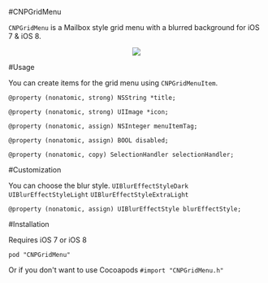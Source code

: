 #CNPGridMenu

`CNPGridMenu` is a Mailbox style grid menu with a blurred background for iOS 7 & iOS 8.

<p align="center"><img src="http://i.imgur.com/KhvwNU4.gif"/></p>

#Usage

You can create items for the grid menu using `CNPGridMenuItem`.

`@property (nonatomic, strong) NSString *title;`

`@property (nonatomic, strong) UIImage *icon;`

`@property (nonatomic, assign) NSInteger menuItemTag;`

`@property (nonatomic, assign) BOOL disabled;`

`@property (nonatomic, copy) SelectionHandler selectionHandler;`

#Customization

You can choose the blur style. `UIBlurEffectStyleDark` `UIBlurEffectStyleLight` `UIBlurEffectStyleExtraLight`

`@property (nonatomic, assign) UIBlurEffectStyle blurEffectStyle;`

#Installation

Requires iOS 7 or iOS 8

` pod "CNPGridMenu" `

Or if you don't want to use Cocoapods ` #import "CNPGridMenu.h" `
